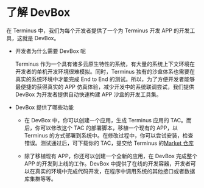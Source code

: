 # 了解 DevBox

在 Terminus 中，我们为每个开发者提供了一个为 Terminus 开发 APP 的开发工具，这就是 DevBox。

- 开发者为什么需要 DevBox 呢

  Terminus 作为一个具有诸多云原生特性的系统，有大量的系统上下文环境在开发者的单机开发环境很难模拟。同时，Terminus 独有的沙盒体系也需要在真实的系统环境中才能完成 End to End 的测试。所以，为了方便开发者能够最便捷的获得真实的 APP 仿真体验，减少开发中的系统联调尝试，我们提供 DevBox 为开发者提供自动快速构建 APP 沙盒的开发工具集。

- DevBox 提供了哪些功能

  - 在 DevBox 中，你可以创建一个应用，生成 Terminus 应用的 TAC。而后，你可以修改这个 TAC 的部署脚本，移植一个现有的 APP，以 Terminus 的方式部署到系统中。在修改过程中，你可以尝试安装，检查错误。测试通过后，可下载你的 TAC，提交给 Terminus 的[Market 仓库](https://github.com/beclab/apps)

  - 除了移植现有 APP，你还可以创建一个全新的应用，在 DevBox 完成整个 APP 的开发到上线的工作。DevBox 中提供了在线的开发容器，开发者可以在真实的环境中完成代码开发，在程序中调用系统的其他接口或者数据库集群等等。
